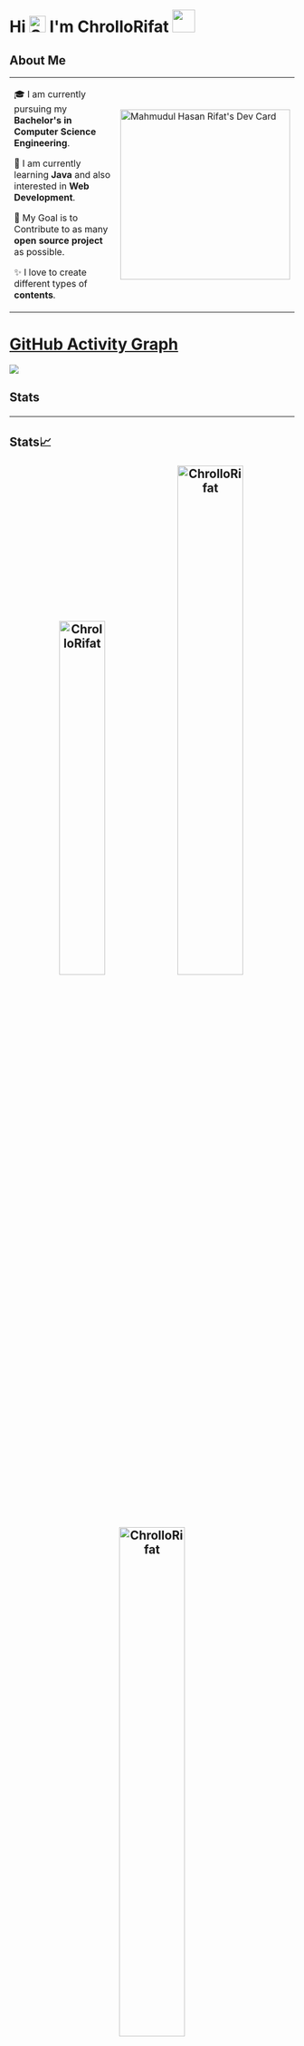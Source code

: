 # Hi <img src="https://i.ibb.co/CnmfDCz/Sakuta-Bunny-Wave.png" alt="Sakuta-Bunny-Wave" width = "29px"> I'm ChrolloRifat <img src="https://i.ibb.co/cJq7v7s/Mai-Hoodie.gif" width="40px">

## About Me
<table>
<tr>
  <td valign="center">
    
  🎓 I am currently pursuing my **Bachelor's in Computer Science Engineering**.
    
  🌱 I am currently learning **Java** and also interested in **Web Development**.
  
  🎯 My Goal is to Contribute to as many **open source project** as possible.
  
  ✨ I love to create different types of **contents**.
<td >
    <a href="https://app.daily.dev/ChrolloRifat"><img src="https://api.daily.dev/devcards/3ba68db2716c4cf1a6deee89bfe40bcb.png?r=ug0" alt="Mahmudul Hasan Rifat's Dev Card" width="300"/></a>
  </td></tr>
</table>

# [GitHub Activity Graph](https://github-readme-activity-graph.vercel.app/graph?username=chrollorifat&theme=dracula&hide_border=true)
<img src = "https://github-readme-activity-graph.vercel.app/graph?username=chrollorifat&theme=dracula&hide_border=true" >

## Stats <hr>
## Stats📈 <p align="center"> <img width="40%" src="https://github-readme-stats.vercel.app/api/top-langs?username=ChrolloRifat&show_icons=true&theme=dracula&title_color=ff8000&text_color=ffffff&bg_color=6a6a6a&locale=en&layout=compact&hide_border=true" alt="ChrolloRifat" />  <img width="48%" src="https://github-readme-stats.vercel.app/api?username=ChrolloRifat&show_icons=true&theme=dracula&title_color=ff8000&text_color=ffffff&bg_color=6a6a6a&locale=en&hide_border=true" alt="ChrolloRifat" /> <img width="48%" src="https://github-readme-streak-stats.herokuapp.com/?user=ChrolloRifat&theme=highcontrast&hide_border=true" alt="ChrolloRifat" /> </p>

